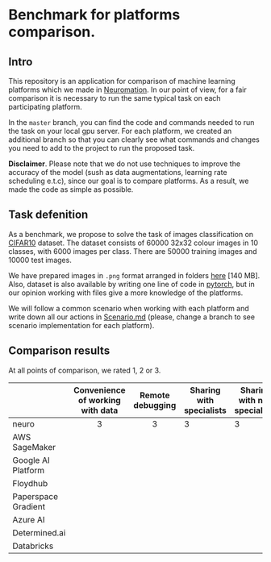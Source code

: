 # Benchmark for platforms comparison.


## Intro
This repository is an application for comparison of machine learning platforms
which we made in [Neuromation](https://neuromation.io/). In our point of view, for
a fair comparison it is necessary to run the same typical task on each
participating platform.

In the `master` branch, you can find the code and commands needed to run the task on
your local gpu server. For each platform, we created an additional branch so that you
can clearly see what commands and changes you need to add to the project 
to run the proposed task.

**Disclaimer**. Please note that we do not use techniques to improve the accuracy of the model
(sush as data augmentations, learning rate scheduling e.t.c), since our goal is to compare
platforms. As a result, we made the code as simple as possible.


## Task defenition
As a benchmark, we propose to solve the task of images classification on
[CIFAR10](https://www.cs.toronto.edu/~kriz/cifar.html) dataset.
The dataset consists of 60000 32x32 colour images in 10 classes,
with 6000 images per class. There are 50000 training images and 10000 test images. 

We have prepared images in `.png` format arranged in folders
[here](https://drive.google.com/open?id=1a-X4mZ5y6hQ0aX6-bNG6HU-Tfdom1lh6) [140 MB].
Also, dataset is also available by writing one line of code in
[pytorch](https://pytorch.org/docs/stable/torchvision/datasets.html#cifar),
but in our opinion working with files give a more knowledge of the platforms.

We will follow a common scenario when working with each platform
and write down all our actions in [Scenario.md](Scenario.md)
(please, change a branch to see scenario implementation for each platform).


## Comparison results
At all points of comparison, we rated 1, 2 or 3.

|                     | Convenience of working with data | Remote debugging | Sharing with specialists   |  Sharing with non specialists  | Sharing of environment |
|---------------------|:--------------------------------:|:----------------:|----------------------------|--------------------------------|------------------------|
| neuro               |                 3                |        3         |              3             |               3                |          3             |
| AWS SageMaker       |                                  |                  |                            |                                |                        |
| Google AI Platform  |                                  |                  |                            |                                |                        |
| Floydhub            |                                  |                  |                            |                                |                        |
| Paperspace Gradient |                                  |                  |                            |                                |                        |
| Azure AI            |                                  |                  |                            |                                |                        |
| Determined.ai       |                                  |                  |                            |                                |                        |
| Databricks          |                                  |                  |                            |                                |                        |
